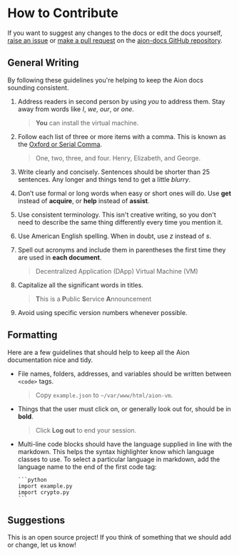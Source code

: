 # How to Contribute

If you want to suggest any changes to the docs or edit the docs yourself, [raise an issue](https://github.com/mohnjatthews/aion-docs/issues) or [make a pull request](https://github.com/mohnjatthews/aion-docs/pulls) on the [aion-docs GitHub repository](https://github.com/mohnjatthews/aion-docs).

## General Writing

By following these guidelines you're helping to keep the Aion docs sounding consistent.

1. Address readers in second person by using _you_ to address them. Stay away from words like _I_, _we_, _our_, or _one_.

    > **You** can install the virtual machine.

3. Follow each list of three or more items with a comma. This is known as the [Oxford or Serial Comma](https://en.wikipedia.org/wiki/Serial_comma).

    > One, two, three, and four.
    > Henry, Elizabeth, and George.

4. Write clearly and concisely. Sentences should be shorter than 25 sentences. Any longer and things tend to get a little _blurry_.
5. Don’t use formal or long words when easy or short ones will do. Use **get** instead of **acquire**, or **help** instead of **assist**.
6. Use consistent terminology. This isn't creative writing, so you don't need to describe the same thing differently every time you mention it.
7. Use American English spelling. When in doubt, use _z_ instead of _s_.
8. Spell out acronyms and include them in parentheses the first time they are used in **each document**.

    > Decentralized Application (DApp)
    > Virtual Machine (VM)

9. Capitalize all the significant words in titles.

    > **T**his is a **P**ublic **S**ervice **A**nnouncement

10. Avoid using specific version numbers whenever possible.

## Formatting

Here are a few guidelines that should help to keep all the Aion documentation nice and tidy.

  - File names, folders, addresses, and variables should be written between ```<code>``` tags.

    > Copy ```example.json``` to ```~/var/www/html/aion-vm```.

  - Things that the user must click on, or generally look out for, should be in **bold**.

    > Click **Log out** to end your session.

  - Multi-line code blocks should have the language supplied in line with the markdown. This helps the syntax highlighter know which language classes to use. To select a particular language in markdown, add the language name to the end of the first code tag:

        ```python
        import example.py
        import crypto.py
        ```

## Suggestions

This is an open source project! If you think of something that we should add or change, let us know!